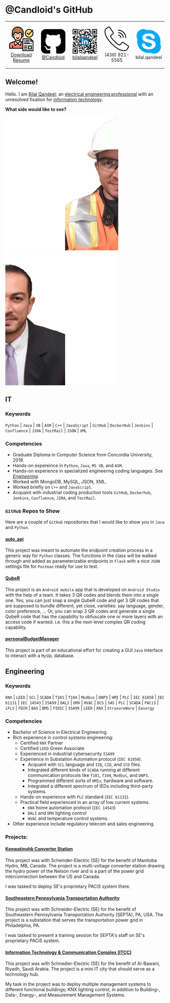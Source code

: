 # @Candloid's GitHub

<p align="center">
  <table style="width: 100%;" align="center">
    <tbody>
      <tr>
        <td style="width: 20%;">
          <p align="center">
            <a href="BilalQandeel.docx">
            <img src="hiring.png" width="77"><br/>
            Download Resume
            </a>
          </p>
        </td>
        <td style="width: 20%;">
          <p align="center">
            <a href="https://www.github.com/Candloid/">
              <img src="github.png" width="77"><br/>
              @Candloid
            </a>
          </p>
        </td>
        <td style="width: 20%;">
          <p align="center">
            <a href="https://www.linkedin.com/in/bilalqandeel/">
              <img src="qr.png" width="77"><br/>
              bilalqandeel
            </a>
          </p>
        </td>
        <td style="width: 20%;">
          <p align="center">
            <img src="phone.png" width="77"><br/>
            (438) 921-5565
          </p>
        </td>
        <td style="width: 20%;">
          <p align="center">
            <img src="skype.png" width="77"><br/>
            bilal.qandeel
          </p>
        </td>
      </tr>
    </tbody>
  </table>
</p>

## Welcome!
Hello. I am [Bilal Qandeel](mailto:bilal.qandeel@gmail.com "Email me"); an [electrical engineering professional](#engineering) with an unresolved fixation for [information technology](#it).

**What side would like to see?**

[![Left](/Left.png)](#engineering) [![Right](/Right.png)](#it)

## IT

### Keywords
`Python` | `Java` | `VB` | `ASM` | `C++` | `JavaScript` | `GitHub` | `DockerHub` | `Jenkins` | `Confluence` | `JIRA` | `TestRail` | `JSON` | `XML`

### Competencies
- Graduate Diploma in Computer Science from Concordia University, 2019.
- Hands-on expereince in `Python`, `Java`, `MS VB`, and `ASM`.
- Hands-on experience in specialized engineering coding languages. *See [Engineering](#engineering)*.
-	Worked with MongoDB, MySQL, JSON, XML.
- Worked briefly on `C++` and `JavaScript`.
- Acquaint with industrial coding production tools `GitHub`, `Dockerhub`, `Jenkins`, `Confluence`, `JIRA`, and `TestRail`.

### `GitHub` Repos to Show
Here are a couple of `GitHub` repositories that I would like to show you in `Java` and `Python`.

#### [auto_api](https://github.com/Candloid/auto_api)
This project was meant to automate the endpoint creation process in a generic way for `Python` classes. The functions in the class will be walked through and added as parameterizable endpoints in `Flask` with a nice `JSON` settings file for `Postman` ready for use to test.

#### [QubeR](https://github.com/Candloid/QubeR)
This project is an `Android mobile` app that is developed on `Android Studio` with the help of a team. It takes 3 QR codes and blends them into a single one. Yes, you can just snap a single QubeR code and get 3 QR codes that are supposed to bundle different, yet close, varieties: say language, gender, color preference, ... Or, you can snap 3 QR codes and generate a single QubeR code that has the capability to obfuscate one or more layers with an access code if wanted. i.e. this a the next-level complex QR coding capability.

#### [personalBudgetManager](https://github.com/Candloid/pbm)
This project is part of an educational effort for creating a GUI `Java` interface to interact with a `MySQL` database.

## Engineering

### Keywords
`KNX` | `LEED` | `SCL` | `SCADA` | `T101` | `T104` | `Modbus` | `DNP3` | `HMI` | `PLC` | `IEC 61850` | `IEC 61131` | `IEC 14543` | `ISA99` | `DALI` | `DMX` | `HVAC` | `DCS` | `SAS` | `PLC` | `SCADA` | `PACiS` | `iFLS` | `FDIR` | `BAS` | `BMS` | `FIDIC` | `ISA99` | `LEED` | `KNX` | `StruxureWare` | `Easergy`

### Competencies
- Bachelor of Science in Electrical Engineering.
- Rich experience in control systems engineering:
  - Certified `KNX` Partner
  - Certified `LEED` Green Associate
  - Experienced in industrial cybersecurity `ISA99`
  - Experience in Substation Automation protocol (`IEC 61850`).
    - Acquaint with `SCL` language and `IID`, `CID`, and `ICD` files.
    - Integrated different kinds of `SCADA` running at different communication protocols like `T101`, `T104`, `Modbus`, and `DNP3`.
    - Programmed different sorts of `HMIs`; hardware and software.
    - Integrated a different spectrum of IEDs including third-party systems.
  - Hands-on experience with `PLC` standard (`IEC 61131`).
  - Practical field experienced in an array of low current systems.
    - `KNX` home automation protocol (`IEC 14543`)
    - `DALI` and `DMX` lighting control
    - `HVAC` and temperature control systems.
- Other experience include regulatory telecom and sales engineering.

### Projects:
#### [Keewatinohk Converter Station](https://www.hydro.mb.ca/corporate/facilities/converter_stations/#Keewatinohk)
This project was with Scheinder-Electric (SE) for the benefit of Manitoba Hydro, MB, Canada. The project is a multi-voltage converter station drawing the hydro power of the Nelson river and is a part of the power grid interconnection between the US and Canada.

I was tasked to deploy SE's proprietary PACiS system there.

#### [Southeastern Pennsylvania Transportation Authority](http://septa.org/rebuilding/substation/morton.html)
This project was with Schneider-Electric (SE) for the benefit of Southeastern Pennsylvania Transportation Authority (SEPTA), PA, USA. The project is a substation that serves the transportation power grid in Philadelphia, PA.

I was tasked to present a training session for SEPTA's staff on SE's proprietary PACiS system.

#### [Information Technology & Communication Complex (ITCC)](https://www.albawani.net/project/itcc/)
This project was with Schnedier-Electric (SE) for the benefit of Al-Bawani, Riyadh, Saudi Arabia. The project is a mini IT city that should serve as a technology hub.

My task in the project was to deploy multiple management systems to different functional buildings; KNX lighting control, in addition to Building-, Data-, Energy-, and Measurement Management Systems.
